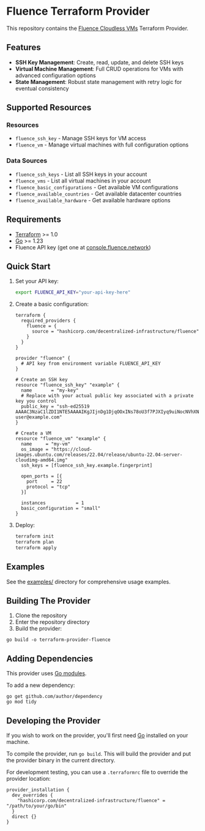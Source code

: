 # Fluence Terraform Provider

This repository contains the [Fluence Cloudless VMs](https://console.fluence.network) Terraform Provider. 

## Features

- **SSH Key Management**: Create, read, update, and delete SSH keys
- **Virtual Machine Management**: Full CRUD operations for VMs with advanced configuration options
- **State Management**: Robust state management with retry logic for eventual consistency

## Supported Resources

### Resources
- `fluence_ssh_key` - Manage SSH keys for VM access
- `fluence_vm` - Manage virtual machines with full configuration options

### Data Sources
- `fluence_ssh_keys` - List all SSH keys in your account
- `fluence_vms` - List all virtual machines in your account
- `fluence_basic_configurations` - Get available VM configurations
- `fluence_available_countries` - Get available datacenter countries
- `fluence_available_hardware` - Get available hardware options

## Requirements

- [Terraform](https://developer.hashicorp.com/terraform/downloads) >= 1.0
- [Go](https://golang.org/doc/install) >= 1.23
- Fluence API key (get one at [console.fluence.network](https://console.fluence.network))

## Quick Start

1. Set your API key:
   ```bash
   export FLUENCE_API_KEY="your-api-key-here"
   ```

2. Create a basic configuration:
   ```hcl
   terraform {
     required_providers {
       fluence = {
         source = "hashicorp.com/decentralized-infrastructure/fluence"
       }
     }
   }

   provider "fluence" {
     # API key from environment variable FLUENCE_API_KEY
   }

   # Create an SSH key
   resource "fluence_ssh_key" "example" {
     name       = "my-key"
     # Replace with your actual public key associated with a private key you control
     public_key = "ssh-ed25519 AAAAC3NzaC1lZDI1NTE5AAAAIKgJIjnDg1DjqOOxINs78oU3f7PJXIyq9uiNocNVhXNx user@example.com"
   }

   # Create a VM
   resource "fluence_vm" "example" {
     name     = "my-vm"
     os_image = "https://cloud-images.ubuntu.com/releases/22.04/release/ubuntu-22.04-server-cloudimg-amd64.img"
     ssh_keys = [fluence_ssh_key.example.fingerprint]
     
     open_ports = [{
       port     = 22
       protocol = "tcp"
     }]
     
     instances           = 1
     basic_configuration = "small"
   }
   ```

3. Deploy:
   ```bash
   terraform init
   terraform plan
   terraform apply
   ```

## Examples

See the [examples/](./examples/) directory for comprehensive usage examples.

## Building The Provider

1. Clone the repository
2. Enter the repository directory
3. Build the provider:

```shell
go build -o terraform-provider-fluence
```

## Adding Dependencies

This provider uses [Go modules](https://github.com/golang/go/wiki/Modules).

To add a new dependency:

```shell
go get github.com/author/dependency
go mod tidy
```

## Developing the Provider

If you wish to work on the provider, you'll first need [Go](http://www.golang.org) installed on your machine.

To compile the provider, run `go build`. This will build the provider and put the provider binary in the current directory.

For development testing, you can use a `.terraformrc` file to override the provider location:

```hcl
provider_installation {
  dev_overrides {
    "hashicorp.com/decentralized-infrastructure/fluence" = "/path/to/your/go/bin"
  }
  direct {}
}
```
